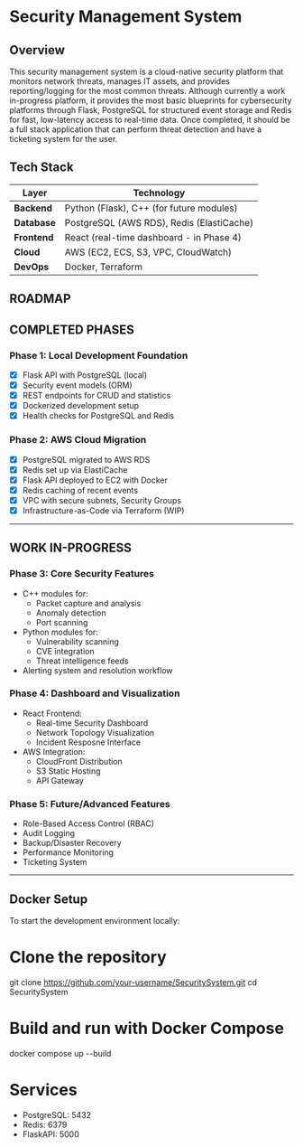 # Security Management System

## Overview 
This security management system is a cloud-native security platform that monitors network threats, manages IT assets, and provides reporting/logging for the most common threats. Although currently a work in-progress platform, it provides the most basic blueprints for cybersecurity platforms through Flask, PostgreSQL for structured event storage and Redis for fast, low-latency access to real-time data. Once completed, it should be a full stack application that can perform threat detection and have a ticketing system for the user. 

## Tech Stack

| Layer        | Technology                                   |
|-------------|----------------------------------------------|
| **Backend** | Python (Flask), C++ (for future modules)     |
| **Database**| PostgreSQL (AWS RDS), Redis (ElastiCache)    |
| **Frontend**| React (real-time dashboard - in Phase 4)     |
| **Cloud**   | AWS (EC2, ECS, S3, VPC, CloudWatch)          |
| **DevOps**  | Docker, Terraform                            |


## ROADMAP

## COMPLETED PHASES

### **Phase 1: Local Development Foundation**

- [x] Flask API with PostgreSQL (local)
- [x] Security event models (ORM)
- [x] REST endpoints for CRUD and statistics
- [x] Dockerized development setup
- [x] Health checks for PostgreSQL and Redis

### **Phase 2: AWS Cloud Migration**

- [x] PostgreSQL migrated to AWS RDS
- [x] Redis set up via ElastiCache
- [x] Flask API deployed to EC2 with Docker
- [x] Redis caching of recent events
- [x] VPC with secure subnets, Security Groups
- [x] Infrastructure-as-Code via Terraform (WIP)

---

## WORK IN-PROGRESS

### **Phase 3: Core Security Features**

- C++ modules for:
  - Packet capture and analysis
  - Anomaly detection
  - Port scanning
- Python modules for:
  - Vulnerability scanning
  - CVE integration
  - Threat intelligence feeds
- Alerting system and resolution workflow

### **Phase 4: Dashboard and Visualization**

- React Frontend:
  - Real-time Security Dashboard
  - Network Topology Visualization
  - Incident Resposne Interface
- AWS Integration:
  - CloudFront Distribution
  - S3 Static Hosting
  - API Gateway

### **Phase 5: Future/Advanced Features**

- Role-Based Access Control (RBAC)
- Audit Logging
- Backup/Disaster Recovery
- Performance Monitoring
- Ticketing System

---

## Docker Setup 

To start the development environment locally:

# Clone the repository
git clone https://github.com/your-username/SecuritySystem.git
cd SecuritySystem

# Build and run with Docker Compose
docker compose up --build

# Services
- PostgreSQL: 5432
- Redis: 6379
- FlaskAPI: 5000
